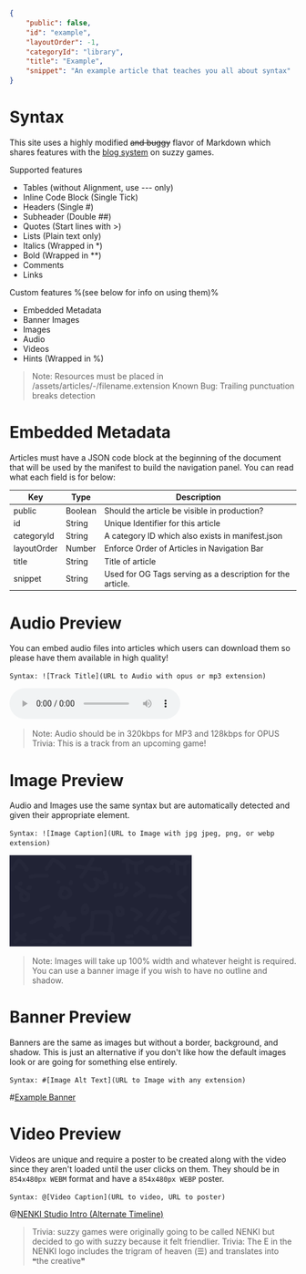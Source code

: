 ```json
{
    "public": false,
    "id": "example",
    "layoutOrder": -1,
    "categoryId": "library",
    "title": "Example",
    "snippet": "An example article that teaches you all about syntax"
}
```
<!-- This page should be viewed using the preview script! -->

# Syntax
This site uses a highly modified ~~and buggy~~ flavor of Markdown which shares features with the [blog system](https://suzzy.games/blog) on suzzy games.

Supported features
- Tables (without Alignment, use --- only)
- Inline Code Block (Single Tick)
- Headers (Single #)
- Subheader (Double ##)
- Quotes (Start lines with >)
- Lists (Plain text only)
- Italics (Wrapped in *)
- Bold (Wrapped in **)
- Comments
- Links 

Custom features %(see below for info on using them)%
- Embedded Metadata
- Banner Images
- Images
- Audio
- Videos
- Hints (Wrapped in %)

> Note: Resources must be placed in /assets/articles/<category>-<id>/filename.extension
> Known Bug: Trailing punctuation breaks detection

# Embedded Metadata
Articles must have a JSON code block at the beginning of the document that will be used by the manifest to build the navigation panel.
You can read what each field is for below:

| Key         | Type    | Description                                                |
| ----------- | ------- | ---------------------------------------------------------- |
| public      | Boolean | Should the article be visible in production?               |
| id          | String  | Unique Identifier for this article                         |
| categoryId  | String  | A category ID which also exists in manifest.json           |
| layoutOrder | Number  | Enforce Order of Articles in Navigation Bar                |
| title       | String  | Title of article                                           |
| snippet     | String  | Used for OG Tags serving as a description for the article. |

# Audio Preview
You can embed audio files into articles which users can download them so please have them available in high quality!

`Syntax: ![Track Title](URL to Audio with opus or mp3 extension)`

![example_audio.mp3](/assets/articles/library/example/example-audio.mp3)

> Note: Audio should be in 320kbps for MP3 and 128kbps for OPUS
> Trivia: This is a track from an upcoming game!

# Image Preview
Audio and Images use the same syntax but are automatically detected and given their appropriate element.

`Syntax: ![Image Caption](URL to Image with jpg jpeg, png, or webp extension)`

![Background from Blog Page](/assets/articles/library/example/example-image.png)

> Note: Images will take up 100% width and whatever height is required. You can use a banner image if you wish to have no outline and shadow.

# Banner Preview
Banners are the same as images but without a border, background, and shadow. 
This is just an alternative if you don't like how the default images look or are going for something else entirely.

`Syntax: #[Image Alt Text](URL to Image with any extension)`

#[Example Banner](/assets/articles/library/example/example-banner.png)

# Video Preview
Videos are unique and require a poster to be created along with the video since they aren't loaded until the user clicks on them.
They should be in `854x480px WEBM` format and have a `854x480px WEBP` poster.

`Syntax: @[Video Caption](URL to video, URL to poster)`

@[NENKI Studio Intro (Alternate Timeline)](/assets/articles/library/example/example-video.mp4,/assets/articles/library/example/example-cover.webp)

> Trivia: suzzy games were originally going to be called NENKI but decided to go with suzzy because it felt friendlier.
> Trivia: The E in the NENKI logo includes the trigram of heaven (☰) and translates into ❝the creative❞